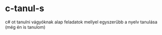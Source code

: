 # c-tanul-s
c# ot tanulni vágyóknak alap feladatok mellyel egyszerűbb a nyelv tanulása
(még én is tanulom)
